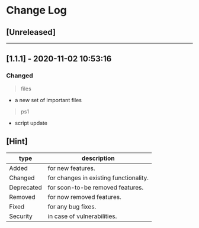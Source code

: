 # Change Log

## [Unreleased]

---

## [1.1.1] - 2020-11-02 10:53:16

### Changed

> files

- a new set of important files

> ps1

- script update

## [Hint]

| type       | description                            |
| ---------- | -------------------------------------- |
| Added      | for new features.                      |
| Changed    | for changes in existing functionality. |
| Deprecated | for soon-to-be removed features.       |
| Removed    | for now removed features.              |
| Fixed      | for any bug fixes.                     |
| Security   | in case of vulnerabilities.            |
